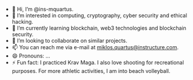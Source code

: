 - 👋 Hi, I’m @ins-mquartus. 
- 👀 I’m interested in computing, cryptography, cyber security and ethical hacking.
- 🌱 I’m currently learning blockchain, web3 technologies and blockchain security.
- 💞️ I’m looking to collaborate on similar projects.
- 📫 You can reach me via e-mail at miklos.quartus@instructure.com. 
- 😄 Pronouns: ...
- ⚡ Fun fact: I practiced Krav Maga. I also love shooting for recreational purposes. For more athletic activities, I am into beach volleyball.

<!---
ins-mquartus/ins-mquartus is a ✨ special ✨ repository because its `README.md` (this file) appears on your GitHub profile.
You can click the Preview link to take a look at your changes.
--->
